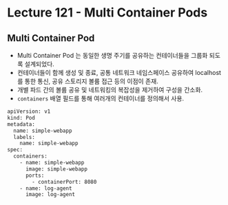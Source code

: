 # Lecture 121 - Multi Container Pods

## Multi Container Pod

- Multi Container Pod 는 동일한 생명 주기를 공유하는 컨테이너들을 그룹화 되도록 설계되었다.
- 컨테이너들이 함께 생성 및 종료, 공통 네트워크 네임스페이스 공유하여 localhost 를 통한 통신, 공유 스토리지 볼륨 접근 등의 이점이 존재.
- 개별 파드 간의 볼륨 공유 및 네트워킹의 복잡성을 제거하여 구성을 간소화.
- `containers` 배열 필드를 통해 여러개의 컨테이너를 정의해서 사용.

```bash
apiVersion: v1
kind: Pod
metadata:
  name: simple-webapp
  labels:
    name: simple-webapp
spec:
  containers:
    - name: simple-webapp
      image: simple-webapp
      ports:
        - containerPort: 8080
    - name: log-agent
      image: log-agent

```